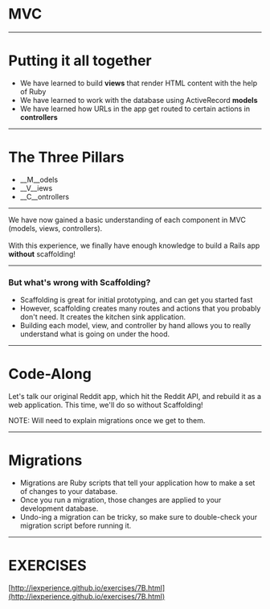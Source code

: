 # MVC

---
# Putting it all together

* We have learned to build __views__ that render HTML content with the help of Ruby
* We have learned to work with the database using ActiveRecord __models__
* We have learned how URLs in the app get routed to certain actions in __controllers__

---
# The Three Pillars

* __M__odels
* __V__iews
* __C__ontrollers

---

We have now gained a basic understanding of each component in MVC (models, views, controllers).
<br/><br/>
With this experience, we finally have enough knowledge to build a Rails app __without__ scaffolding!

---
### But what's wrong with Scaffolding?

* Scaffolding is great for initial prototyping, and can get you started fast
* However, scaffolding creates many routes and actions that you probably don't need. It creates the kitchen sink application.
* Building each model, view, and controller by hand allows you to really understand what is going on under the hood.

---

# Code-Along

Let's talk our original Reddit app, which hit the Reddit API, and rebuild it as a web application. This time, we'll do so without Scaffolding!

NOTE: Will need to explain migrations once we get to them.

---
# Migrations

* Migrations are Ruby scripts that tell your application how to make a set of changes to your database.
* Once you run a migration, those changes are applied to your development database. 
* Undo-ing a migration can be tricky, so make sure to double-check your migration script before running it.

---

# EXERCISES

[http://iexperience.github.io/exercises/7B.html](http://iexperience.github.io/exercises/7B.html)